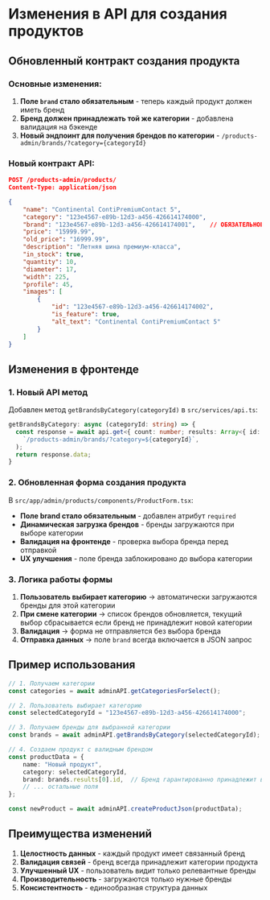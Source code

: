 # Изменения в API для создания продуктов

## Обновленный контракт создания продукта

### Основные изменения:
1. **Поле `brand` стало обязательным** - теперь каждый продукт должен иметь бренд
2. **Бренд должен принадлежать той же категории** - добавлена валидация на бэкенде
3. **Новый эндпоинт для получения брендов по категории** - `/products-admin/brands/?category={categoryId}`

### Новый контракт API:

```json
POST /products-admin/products/
Content-Type: application/json

{
    "name": "Continental ContiPremiumContact 5",
    "category": "123e4567-e89b-12d3-a456-426614174000",
    "brand": "123e4567-e89b-12d3-a456-426614174001",    // ОБЯЗАТЕЛЬНОЕ поле
    "price": "15999.99",
    "old_price": "16999.99",
    "description": "Летняя шина премиум-класса",
    "in_stock": true,
    "quantity": 10,
    "diameter": 17,
    "width": 225,
    "profile": 45,
    "images": [
        {
            "id": "123e4567-e89b-12d3-a456-426614174002",
            "is_feature": true,
            "alt_text": "Continental ContiPremiumContact 5"
        }
    ]
}
```

## Изменения в фронтенде

### 1. Новый API метод
Добавлен метод `getBrandsByCategory(categoryId)` в `src/services/api.ts`:

```typescript
getBrandsByCategory: async (categoryId: string) => {
  const response = await api.get<{ count: number; results: Array<{ id: string; name: string; logo: string }> }>(
    `/products-admin/brands/?category=${categoryId}`,
  );
  return response.data;
}
```

### 2. Обновленная форма создания продукта
В `src/app/admin/products/components/ProductForm.tsx`:

- **Поле brand стало обязательным** - добавлен атрибут `required`
- **Динамическая загрузка брендов** - бренды загружаются при выборе категории
- **Валидация на фронтенде** - проверка выбора бренда перед отправкой
- **UX улучшения** - поле бренда заблокировано до выбора категории

### 3. Логика работы формы

1. **Пользователь выбирает категорию** → автоматически загружаются бренды для этой категории
2. **При смене категории** → список брендов обновляется, текущий выбор сбрасывается если бренд не принадлежит новой категории
3. **Валидация** → форма не отправляется без выбора бренда
4. **Отправка данных** → поле `brand` всегда включается в JSON запрос

## Пример использования

```typescript
// 1. Получаем категории
const categories = await adminAPI.getCategoriesForSelect();

// 2. Пользователь выбирает категорию
const selectedCategoryId = "123e4567-e89b-12d3-a456-426614174000";

// 3. Получаем бренды для выбранной категории
const brands = await adminAPI.getBrandsByCategory(selectedCategoryId);

// 4. Создаем продукт с валидным брендом
const productData = {
    name: "Новый продукт",
    category: selectedCategoryId,
    brand: brands.results[0].id,  // Бренд гарантированно принадлежит выбранной категории
    // ... остальные поля
};

const newProduct = await adminAPI.createProductJson(productData);
```

## Преимущества изменений

1. **Целостность данных** - каждый продукт имеет связанный бренд
2. **Валидация связей** - бренд всегда принадлежит категории продукта
3. **Улучшенный UX** - пользователь видит только релевантные бренды
4. **Производительность** - загружаются только нужные бренды
5. **Консистентность** - единообразная структура данных 